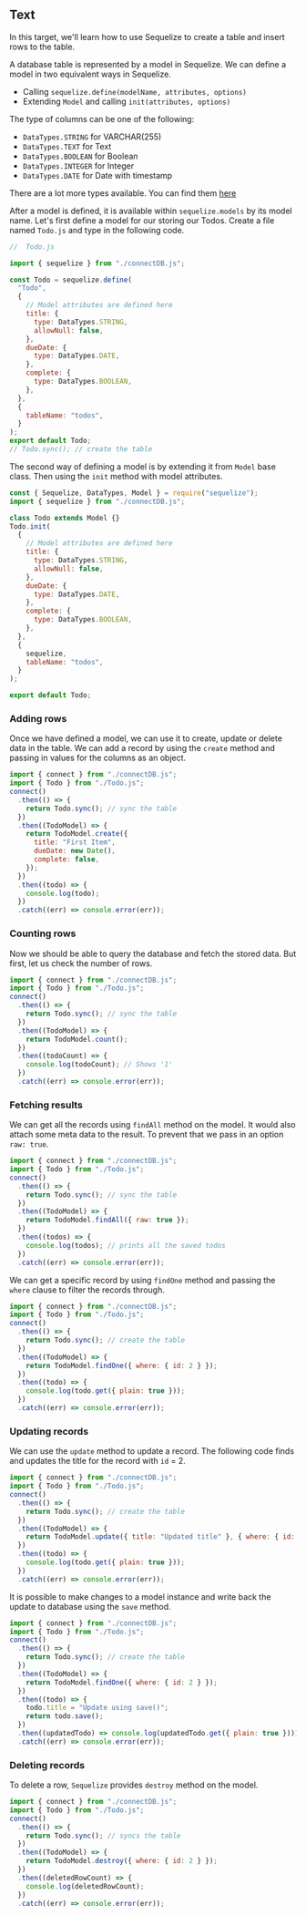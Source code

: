 ## Text

In this target, we'll learn how to use Sequelize to create a table and insert rows to the table.

A database table is represented by a model in Sequelize. We can define a model in two equivalent ways in Sequelize.

- Calling `sequelize.define(modelName, attributes, options)`
- Extending `Model` and calling `init(attributes, options)`

The type of columns can be one of the following:

- `DataTypes.STRING` for VARCHAR(255)
- `DataTypes.TEXT` for Text
- `DataTypes.BOOLEAN` for Boolean
- `DataTypes.INTEGER` for Integer
- `DataTypes.DATE` for Date with timestamp

There are a lot more types available. You can find them [here](https://sequelize.org/docs/v7/other-topics/other-data-types/)

After a model is defined, it is available within `sequelize.models` by its model name. Let's first define a model for our storing our Todos. Create a file named `Todo.js` and type in the following code.

```js
//  Todo.js

import { sequelize } from "./connectDB.js";

const Todo = sequelize.define(
  "Todo",
  {
    // Model attributes are defined here
    title: {
      type: DataTypes.STRING,
      allowNull: false,
    },
    dueDate: {
      type: DataTypes.DATE,
    },
    complete: {
      type: DataTypes.BOOLEAN,
    },
  },
  {
    tableName: "todos",
  }
);
export default Todo;
// Todo.sync(); // create the table
```

The second way of defining a model is by extending it from `Model` base class. Then using the `init` method with model attributes.

```js
const { Sequelize, DataTypes, Model } = require("sequelize");
import { sequelize } from "./connectDB.js";

class Todo extends Model {}
Todo.init(
  {
    // Model attributes are defined here
    title: {
      type: DataTypes.STRING,
      allowNull: false,
    },
    dueDate: {
      type: DataTypes.DATE,
    },
    complete: {
      type: DataTypes.BOOLEAN,
    },
  },
  {
    sequelize,
    tableName: "todos",
  }
);

export default Todo;
```

### Adding rows

Once we have defined a model, we can use it to create, update or delete data in the table. We can add a record by using the `create` method and passing in values for the columns as an object.

```js
import { connect } from "./connectDB.js";
import { Todo } from "./Todo.js";
connect()
  .then(() => {
    return Todo.sync(); // sync the table
  })
  .then((TodoModel) => {
    return TodoModel.create({
      title: "First Item",
      dueDate: new Date(),
      complete: false,
    });
  })
  .then((todo) => {
    console.log(todo);
  })
  .catch((err) => console.error(err));
```

### Counting rows

Now we should be able to query the database and fetch the stored data. But first, let us check the number of rows.

```js
import { connect } from "./connectDB.js";
import { Todo } from "./Todo.js";
connect()
  .then(() => {
    return Todo.sync(); // sync the table
  })
  .then((TodoModel) => {
    return TodoModel.count();
  })
  .then((todoCount) => {
    console.log(todoCount); // Shows '1'
  })
  .catch((err) => console.error(err));
```

### Fetching results

We can get all the records using `findAll` method on the model. It would also attach some meta data to the result. To prevent that we pass in an option `raw: true`.

```js
import { connect } from "./connectDB.js";
import { Todo } from "./Todo.js";
connect()
  .then(() => {
    return Todo.sync(); // sync the table
  })
  .then((TodoModel) => {
    return TodoModel.findAll({ raw: true });
  })
  .then((todos) => {
    console.log(todos); // prints all the saved todos
  })
  .catch((err) => console.error(err));
```

We can get a specific record by using `findOne` method and passing the `where` clause to filter the records through.

```js
import { connect } from "./connectDB.js";
import { Todo } from "./Todo.js";
connect()
  .then(() => {
    return Todo.sync(); // create the table
  })
  .then((TodoModel) => {
    return TodoModel.findOne({ where: { id: 2 } });
  })
  .then((todo) => {
    console.log(todo.get({ plain: true }));
  })
  .catch((err) => console.error(err));
```

### Updating records

We can use the `update` method to update a record. The following code finds and updates the title for the record with `id` = 2.

```js
import { connect } from "./connectDB.js";
import { Todo } from "./Todo.js";
connect()
  .then(() => {
    return Todo.sync(); // create the table
  })
  .then((TodoModel) => {
    return TodoModel.update({ title: "Updated title" }, { where: { id: 2 } });
  })
  .then((todo) => {
    console.log(todo.get({ plain: true }));
  })
  .catch((err) => console.error(err));
```

It is possible to make changes to a model instance and write back the update to database using the `save` method.

```js
import { connect } from "./connectDB.js";
import { Todo } from "./Todo.js";
connect()
  .then(() => {
    return Todo.sync(); // create the table
  })
  .then((TodoModel) => {
    return TodoModel.findOne({ where: { id: 2 } });
  })
  .then((todo) => {
    todo.title = "Update using save()";
    return todo.save();
  })
  .then((updatedTodo) => console.log(updatedTodo.get({ plain: true })))
  .catch((err) => console.error(err));
```

### Deleting records

To delete a row, `Sequelize` provides `destroy` method on the model.

```js
import { connect } from "./connectDB.js";
import { Todo } from "./Todo.js";
connect()
  .then(() => {
    return Todo.sync(); // syncs the table
  })
  .then((TodoModel) => {
    return TodoModel.destroy({ where: { id: 2 } });
  })
  .then((deletedRowCount) => {
    console.log(deletedRowCount);
  })
  .catch((err) => console.error(err));
```
